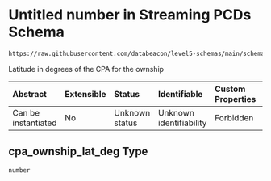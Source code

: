 # Untitled number in Streaming PCDs Schema

```txt
https://raw.githubusercontent.com/databeacon/level5-schemas/main/schemas/batch/pcds.schema.json#/properties/cpa_ownship_lat_deg
```

Latitude in degrees of the CPA for the ownship

| Abstract            | Extensible | Status         | Identifiable            | Custom Properties | Additional Properties | Access Restrictions | Defined In                                                                    |
| :------------------ | :--------- | :------------- | :---------------------- | :---------------- | :-------------------- | :------------------ | :---------------------------------------------------------------------------- |
| Can be instantiated | No         | Unknown status | Unknown identifiability | Forbidden         | Allowed               | none                | [pcds.schema.json\*](../../out/batch/pcds.schema.json "open original schema") |

## cpa\_ownship\_lat\_deg Type

`number`
